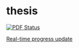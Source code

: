 thesis
======
[![PDF Status](https://www.sharelatex.com/github/repos/berceanu/thesis/builds/latest/badge.svg)](https://www.sharelatex.com/github/repos/berceanu/thesis)

[Real-time progress update](https://static.berceanu.io/thesis)

